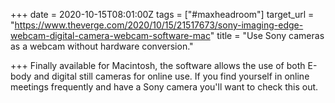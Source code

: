 +++
date = 2020-10-15T08:01:00Z
tags = ["#maxheadroom"]
target_url = "https://www.theverge.com/2020/10/15/21517673/sony-imaging-edge-webcam-digital-camera-webcam-software-mac"
title = "Use Sony cameras as a webcam without hardware conversion."

+++
Finally available for Macintosh, the software allows the use of both E-body and digital still cameras for online use. If you find yourself in online meetings frequently and have a Sony camera you'll want to check this out. 